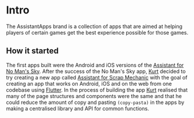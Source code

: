 # Intro

The AssistantApps brand is a collection of apps that are aimed at helping players of certain games get the best experience possible for those games. 

## How it started

The first apps built were the Android and iOS versions of the [Assistant for No Man's Sky][assistantNMS]. After the success of the No Man's Sky app, [Kurt][kurt] decided to try creating a new app called [Assistant for Scrap Mechanic][assistantSMS] with the goal of creating an app that works on Android, iOS and on the web from one codebase using [Flutter][flutter]. In the process of building the app [Kurt][kurt] realised that many of the page structures and components were the same and that he could reduce the amount of copy and pasting `(copy-pasta)` in the apps by making a centralised library and API for common functions.

<!-- Links used in the page -->
[assistantNMS]: https://nmsassistant.com?ref=assistantAppsDocs
[assistantSMS]: https://scrapassistant.com?ref=assistantAppsDocs
[flutter]: https://flutter.io
[kurt]: https://kurtlourens.com?ref=assistantAppsDocs
[kurtImg]: https://kurtlourens.com/assets/images/KurtAvatar.svg